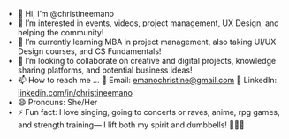 - 👋 Hi, I’m @christineemano
- 👀 I’m interested in events, videos, project management, UX Design, and helping the community!
- 🌱 I’m currently learning MBA in project management, also taking UI/UX Design courses, and CS Fundamentals!
- 💞️ I’m looking to collaborate on creative and digital projects, knowledge sharing platforms, and potential business ideas!
- 📫 How to reach me ...
  📩 Email: emanochristine@gmail.com
  💼 LinkedIn: [linkedin.com/in/christineemano](https://www.linkedin.com/in/christineemano/)
- 😄 Pronouns: She/Her
- ⚡ Fun fact: I love singing, going to concerts or raves, anime, rpg games, and strength training— I lift both my spirit and dumbbells! 🎤💪✨

<!---
christineemano/christineemano is a ✨ special ✨ repository because its `README.md` (this file) appears on your GitHub profile.
You can click the Preview link to take a look at your changes.
--->

